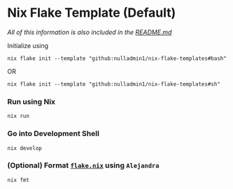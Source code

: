 # Nix Flake Template (Default)

_All of this information is also included in the [README.md](https://github.com/nulladmin1/nix-flake-templates/blob/main/flake.nix)_

Initialize using

```shell
nix flake init --template "github:nulladmin1/nix-flake-templates#bash"
```

OR

```shell
nix flake init --template "github:nulladmin1/nix-flake-templates#sh"
```

### Run using Nix

```shell
nix run
```

### Go into Development Shell

```shell
nix develop
```

### (Optional) Format [`flake.nix`](flake.nix) using `Alejandra`

```shelll
nix fmt
```
